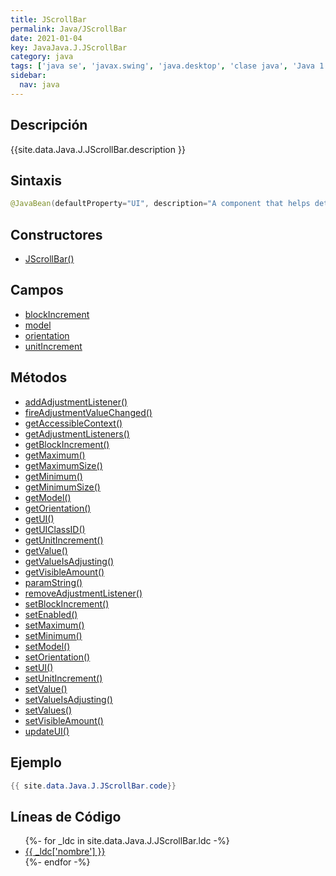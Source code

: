 ```yaml
---
title: JScrollBar
permalink: Java/JScrollBar
date: 2021-01-04
key: JavaJava.J.JScrollBar
category: java
tags: ['java se', 'javax.swing', 'java.desktop', 'clase java', 'Java 1.2']
sidebar: 
  nav: java
---
```


## Descripción
{{site.data.Java.J.JScrollBar.description }}

## Sintaxis
~~~java
@JavaBean(defaultProperty="UI", description="A component that helps determine the visible content range of an area.") public class JScrollBar extends JComponent implements Adjustable, Accessible
~~~

## Constructores
* [JScrollBar()](/Java/JScrollBar/JScrollBar/)

## Campos
* [blockIncrement](/Java/JScrollBar/blockIncrement)
* [model](/Java/JScrollBar/model)
* [orientation](/Java/JScrollBar/orientation)
* [unitIncrement](/Java/JScrollBar/unitIncrement)

## Métodos
* [addAdjustmentListener()](/Java/JScrollBar/addAdjustmentListener)
* [fireAdjustmentValueChanged()](/Java/JScrollBar/fireAdjustmentValueChanged)
* [getAccessibleContext()](/Java/JScrollBar/getAccessibleContext)
* [getAdjustmentListeners()](/Java/JScrollBar/getAdjustmentListeners)
* [getBlockIncrement()](/Java/JScrollBar/getBlockIncrement)
* [getMaximum()](/Java/JScrollBar/getMaximum)
* [getMaximumSize()](/Java/JScrollBar/getMaximumSize)
* [getMinimum()](/Java/JScrollBar/getMinimum)
* [getMinimumSize()](/Java/JScrollBar/getMinimumSize)
* [getModel()](/Java/JScrollBar/getModel)
* [getOrientation()](/Java/JScrollBar/getOrientation)
* [getUI()](/Java/JScrollBar/getUI)
* [getUIClassID()](/Java/JScrollBar/getUIClassID)
* [getUnitIncrement()](/Java/JScrollBar/getUnitIncrement)
* [getValue()](/Java/JScrollBar/getValue)
* [getValueIsAdjusting()](/Java/JScrollBar/getValueIsAdjusting)
* [getVisibleAmount()](/Java/JScrollBar/getVisibleAmount)
* [paramString()](/Java/JScrollBar/paramString)
* [removeAdjustmentListener()](/Java/JScrollBar/removeAdjustmentListener)
* [setBlockIncrement()](/Java/JScrollBar/setBlockIncrement)
* [setEnabled()](/Java/JScrollBar/setEnabled)
* [setMaximum()](/Java/JScrollBar/setMaximum)
* [setMinimum()](/Java/JScrollBar/setMinimum)
* [setModel()](/Java/JScrollBar/setModel)
* [setOrientation()](/Java/JScrollBar/setOrientation)
* [setUI()](/Java/JScrollBar/setUI)
* [setUnitIncrement()](/Java/JScrollBar/setUnitIncrement)
* [setValue()](/Java/JScrollBar/setValue)
* [setValueIsAdjusting()](/Java/JScrollBar/setValueIsAdjusting)
* [setValues()](/Java/JScrollBar/setValues)
* [setVisibleAmount()](/Java/JScrollBar/setVisibleAmount)
* [updateUI()](/Java/JScrollBar/updateUI)

## Ejemplo
~~~java
{{ site.data.Java.J.JScrollBar.code}}
~~~

## Líneas de Código
<ul>
{%- for _ldc in site.data.Java.J.JScrollBar.ldc -%}
   <li>
       <a href="{{_ldc['url'] }}">{{ _ldc['nombre'] }}</a>
   </li>
{%- endfor -%}
</ul>
